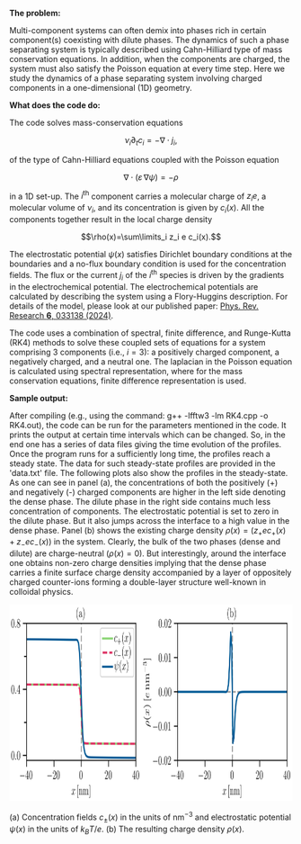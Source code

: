 **The problem:**

Multi-component systems can often demix into phases rich in certain component(s) coexisting with dilute phases. The dynamics of such a phase separating system is typically described using Cahn-Hilliard type of mass conservation equations. In addition, when the components are charged, the system must also satisfy the Poisson equation at every time step. Here we study the dynamics of a phase separating system involving charged components in a one-dimensional (1D) geometry.

**What does the code do:**

The code solves mass-conservation equations

$$\nu_i\partial_t c_i=-\nabla\cdot j_i,$$ 

of the type of Cahn-Hilliard equations coupled with the Poisson equation 

$$\nabla\cdot\left(\varepsilon \, \nabla\psi\right) =-\rho$$ 

in a 1D set-up. The $i^{\mathrm{th}}$ component carries a molecular charge of $z_ie$, a molecular volume of $\nu_i$, and its concentration is given by $c_i(x)$. All the components together result in the local charge density 

$$\rho(x)=\sum\limits_i z_i e c_i(x).$$ 

The electrostatic potential $\psi(x)$ satisfies Dirichlet boundary conditions at the boundaries and a no-flux boundary condition is used for the concentration fields. The flux or the current $j_i$ of the $i^{\mathrm{th}}$ species is driven by the gradients in the electrochemical potential. The electrochemical potentials are calculated by describing the system using a Flory-Huggins description. For details of the model, please look at our published paper: [Phys. Rev. Research **6**, 033138 (2024)](https://doi.org/10.1103/PhysRevResearch.6.033138).

The code uses a combination of spectral, finite difference, and Runge-Kutta (RK4) methods to solve these coupled sets of equations for a system comprising 3 components (i.e., $i=3$): a positively charged component, a negatively charged, and a neutral one. The laplacian in the Poisson equation is calculated using spectral representation, where for the mass conservation equations, finite difference representation is used.

**Sample output:**

After compiling (e.g., using the command: g++ -lfftw3 -lm RK4.cpp -o RK4.out), the code can be run for the parameters mentioned in the code. It prints the output at certain time intervals which can be changed. So, in the end one has a series of data files giving the time evolution of the profiles. Once the program runs for a sufficiently long time, the profiles reach a steady state. The data for such steady-state profiles are provided in the 'data.txt' file. The following plots also show the profiles in the steady-state. As one can see in panel (a), the concentrations of both the positively (+) and negatively (-) charged components are higher in the left side denoting the dense phase. The dilute phase in the right side contains much less concentration of components. The electrostatic potential is set to zero in the dilute phase. But it also jumps across the interface to a high value in the dense phase. Panel (b) shows the existing charge density $\rho(x)= \left(z_+ e c_+(x) + z_- e c_-(x)\right)$ in the system. Clearly, the bulk of the two phases (dense and dilute) are charge-neutral ($\rho(x)=0$). But interestingly, around the interface one obtains non-zero charge densities implying that the dense phase carries a finite surface charge density accompanied by a layer of oppositely charged counter-ions forming a double-layer structure well-known in colloidal physics.

<img src="Plot.png" width="850" height="350">

(a) Concentration fields $c_\pm(x)$ in the units of $\mathrm{nm}^{-3}$ and electrostatic potential $\psi(x)$ in the units of $k_BT/e$. (b) The resulting charge density $\rho(x)$.
